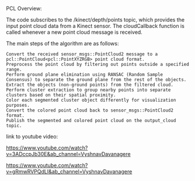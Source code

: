 PCL Overview:

The code subscribes to the /kinect/depth/points topic, which provides the input point cloud data from a Kinect sensor. The cloudCallback function is called whenever a new point cloud message is received.

The main steps of the algorithm are as follows:

    Convert the received sensor_msgs::PointCloud2 message to a pcl::PointCloud<pcl::PointXYZRGB> point cloud format.
    Preprocess the point cloud by filtering out points outside a specified range.
    Perform ground plane elimination using RANSAC (Random Sample Consensus) to separate the ground plane from the rest of the objects.
    Extract the objects (non-ground points) from the filtered cloud.
    Perform cluster extraction to group nearby points into separate clusters based on their spatial proximity.
    Color each segmented cluster object differently for visualization purposes.
    Convert the colored point cloud back to sensor_msgs::PointCloud2 format.
    Publish the segmented and colored point cloud on the output_cloud topic.

link to youtube video:

https://www.youtube.com/watch?v=3ADccpJb30E&ab_channel=VyshnavDavanagere

https://www.youtube.com/watch?v=gRmwRVPQdLI&ab_channel=VyshnavDavanagere
